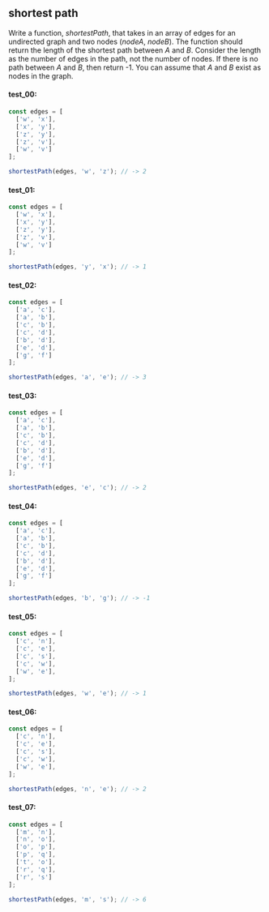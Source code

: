 ## shortest path

Write a function, _shortestPath_, that takes in an array of edges for an undirected graph and two
nodes (_nodeA_, _nodeB_). The function should return the length of the shortest path between _A_ and _B_.
Consider the length as the number of edges in the path, not the number of nodes. If there is no path
between _A_ and _B_, then return -1. You can assume that _A_ and _B_ exist as nodes in the graph.

#### test_00:

```js
const edges = [
  ['w', 'x'],
  ['x', 'y'],
  ['z', 'y'],
  ['z', 'v'],
  ['w', 'v']
];

shortestPath(edges, 'w', 'z'); // -> 2
```

#### test_01:

```js
const edges = [
  ['w', 'x'],
  ['x', 'y'],
  ['z', 'y'],
  ['z', 'v'],
  ['w', 'v']
];

shortestPath(edges, 'y', 'x'); // -> 1
```

#### test_02:

```js
const edges = [
  ['a', 'c'],
  ['a', 'b'],
  ['c', 'b'],
  ['c', 'd'],
  ['b', 'd'],
  ['e', 'd'],
  ['g', 'f']
];

shortestPath(edges, 'a', 'e'); // -> 3
```

#### test_03:

```js
const edges = [
  ['a', 'c'],
  ['a', 'b'],
  ['c', 'b'],
  ['c', 'd'],
  ['b', 'd'],
  ['e', 'd'],
  ['g', 'f']
];

shortestPath(edges, 'e', 'c'); // -> 2
```

#### test_04:

```js
const edges = [
  ['a', 'c'],
  ['a', 'b'],
  ['c', 'b'],
  ['c', 'd'],
  ['b', 'd'],
  ['e', 'd'],
  ['g', 'f']
];

shortestPath(edges, 'b', 'g'); // -> -1
```

#### test_05:

```js
const edges = [
  ['c', 'n'],
  ['c', 'e'],
  ['c', 's'],
  ['c', 'w'],
  ['w', 'e'],
];

shortestPath(edges, 'w', 'e'); // -> 1
```

#### test_06:

```js
const edges = [
  ['c', 'n'],
  ['c', 'e'],
  ['c', 's'],
  ['c', 'w'],
  ['w', 'e'],
];

shortestPath(edges, 'n', 'e'); // -> 2
```

#### test_07:

```js
const edges = [
  ['m', 'n'],
  ['n', 'o'],
  ['o', 'p'],
  ['p', 'q'],
  ['t', 'o'],
  ['r', 'q'],
  ['r', 's']
];

shortestPath(edges, 'm', 's'); // -> 6
```